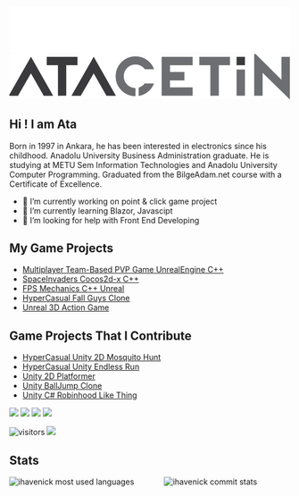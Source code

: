 ![Ata Çetin Logo](logouzun.png?raw=true#gh-dark-mode-only "Ata Çetin")
![Ata Çetin Logo](logouzunlight.png?raw=true#gh-light-mode-only "Ata Çetin")


## Hi ! I am Ata

Born in 1997 in Ankara, he has been interested in electronics since his childhood. Anadolu University Business Administration graduate. He is studying at METU Sem Information Technologies and Anadolu University Computer Programming. Graduated from the BilgeAdam.net course with a Certificate of Excellence.

- 🔭 I’m currently working on point & click game project
- 🌱 I’m currently learning Blazor, Javascipt
- 🤔 I’m looking for help with Front End Developing

## My Game Projects
- [Multiplayer Team-Based PVP Game UnrealEngine C++](https://github.com/ihavenick/ArshDemo)
- [SpaceInvaders Cocos2d-x C++](https://github.com/ihavenick/UzaydanIstilacilar)
- [FPS Mechanics C++ Unreal](https://github.com/ihavenick/FPS_Unreal)
- [HyperCasual Fall Guys Clone](https://github.com/ihavenick/PanteonGames)
- [Unreal 3D Action Game](https://ihavenick.itch.io/mortal-error)

## Game Projects That I Contribute
- [HyperCasual Unity 2D Mosquito Hunt](https://github.com/ihavenick/SinekOldurme)
- [HyperCasual Unity Endless Run](https://github.com/ihavenick/isparta-Proje)
- [Unity 2D Platformer](https://github.com/Petrichor-Games/KorkuncluOyun)
- [Unity BallJump Clone](https://github.com/Petrichor-Games/HaypirKeyjur)
- [Unity C# Robinhood Like Thing](https://github.com/Petrichor-Games/BogaziciGameJam)


[![](https://img.shields.io/badge/portfolio-%230077B5.svg?&style=for-the-badge&logo=googlechrome&logoColor=red)](https://atacetin.net) 
[![](https://img.shields.io/badge/blog-%230077B5.svg?&style=for-the-badge&logo=googlechrome&logoColor=green)](https://atacetin.com)
[![](https://img.shields.io/badge/Forgetten%20Website-%230077B5.svg?&style=for-the-badge&logo=googlechrome&logoColor=white)](https://atacetin.com.tr)
[![](https://img.shields.io/badge/Forgetten%20Blog-%230077B5.svg?&style=for-the-badge&logo=googlechrome&logoColor=yellow)](https://ihavenick.net)

![visitors](https://img.shields.io/badge/dynamic/json?color=blue&style=for-the-badge&label=visitor%20count&query=value&url=https%3A%2F%2Fapi.countapi.xyz%2Fhit%2Fihavenick.ihavenick%2Freadme)
[![](https://img.shields.io/badge/linkedin-%230077B5.svg?&style=for-the-badge&logo=linkedin&logoColor=white)](https://www.linkedin.com/in/atacetin/)

## Stats
<div> <img align="left" src="https://github-readme-stats.vercel.app/api/top-langs/?username=ihavenick&layout=compact&theme=react&hide=cmake,makefile" width="45%" alt="ihavenick most used languages"/>
  <img align="right" src="https://github-readme-stats.vercel.app/api?username=ihavenick&show_icons=true&theme=react" alt="ihavenick commit stats" width="45%"/>
</div>
